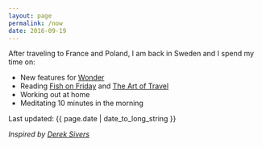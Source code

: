 ```yaml
---
layout: page
permalink: /now
date: 2016-09-19
---
```


After traveling to France and Poland, I am back in Sweden and I spend my time on:

- New features for [Wonder](/wonder)
- Reading [Fish on Friday](https://www.amazon.com/Fish-Friday-Feasting-Fasting-Discovery/dp/B000MR8TH2?tag=jonathanthiry-20) and [The Art of Travel](https://www.amazon.com/Art-Travel-Alain-Botton/dp/0375725342?tag=jonathanthiry-20)
- Working out at home
- Meditating 10 minutes in the morning

Last updated: {{ page.date | date_to_long_string }}

*Inspired by [Derek Sivers](https://sivers.org/nowff)*
